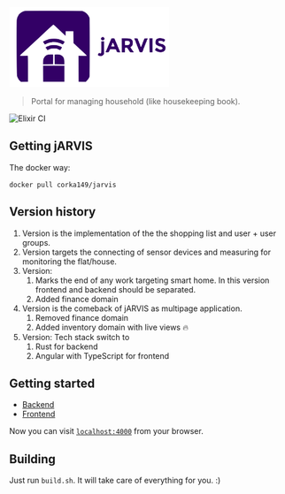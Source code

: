 ![jARVIS](https://raw.githubusercontent.com/corka149/jarvis/master/assets/static/images/logo_jarvis_small.png)

> Portal for managing household (like housekeeping book).

![Elixir CI](https://github.com/corka149/jarvis/workflows/Elixir%20CI/badge.svg)

## Getting jARVIS

The docker way:
```
docker pull corka149/jarvis
```

## Version history

1. Version is the implementation of the the shopping list and user + user groups.
2. Version targets the connecting of sensor devices and measuring for monitoring the flat/house.
3. Version: 
    1. Marks the end of any work targeting smart home. In this version frontend and backend should be separated.
    2. Added finance domain
4. Version is the comeback of jARVIS as multipage application.
    1. Removed finance domain
    2. Added inventory domain with live views 🔥
 5. Version: Tech stack switch to
    1. Rust for backend
    2. Angular with TypeScript for frontend

## Getting started

* [Backend](jarvis-backend/README.md)
* [Frontend](jarvis-fe/README.md)

Now you can visit [`localhost:4000`](http://localhost:4000) from your browser.

## Building

Just run `build.sh`. It will take care of everything for you. :)
